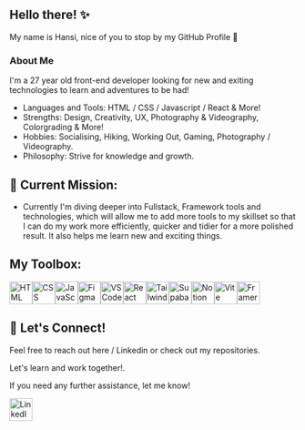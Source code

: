 


##  Hello there! ✨
My name is Hansi, nice of you to stop by my GitHub Profile 👾

 ### About Me

I'm a 27 year old front-end developer looking for new and exiting technologies to learn and adventures to be had!

- Languages and Tools: HTML / CSS / Javascript / React & More!
- Strengths: Design, Creativity, UX, Photography & Videography, Colorgrading & More!
- Hobbies: Socialising, Hiking, Working Out, Gaming, Photography / Videography.
- Philosophy: Strive for knowledge and growth. 


## 🎯 Current Mission:
- Currently I'm diving deeper into Fullstack, Framework tools and technologies, which will allow me to add more tools to my skillset so that I can do my work more efficiently, quicker and tidier for a more polished result. It also helps me learn new and exciting things.


## My Toolbox: 
<div style="display: flex;">
    <img src="https://upload.wikimedia.org/wikipedia/commons/6/61/HTML5_logo_and_wordmark.svg" alt="HTML" width="40" height="40"/>
    <img src="https://upload.wikimedia.org/wikipedia/commons/d/d5/CSS3_logo_and_wordmark.svg" alt="CSS" width="40" height="40"/>
    <img src="https://upload.wikimedia.org/wikipedia/commons/6/6a/JavaScript-logo.png" alt="JavaScript" width="40" height="40"/>
    <img src="https://upload.wikimedia.org/wikipedia/commons/3/33/Figma-logo.svg" alt="Figma" width="40" height="40"/>
    <img src="https://upload.wikimedia.org/wikipedia/commons/9/9a/Visual_Studio_Code_1.35_icon.svg" alt="VS Code" width="40" height="40"/>
    <img src="https://cdn.worldvectorlogo.com/logos/react-1.svg" alt="React logo" width="40" height="40"/>
    <img src="https://encrypted-tbn0.gstatic.com/images?q=tbn:ANd9GcTSDKn3vA2YUbXzN0ZC3gALWJ08gJN-Drl15w&s" alt="Tailwind Logo" width="40" height="40"/>
    <img src="https://encrypted-tbn0.gstatic.com/images?q=tbn:ANd9GcQNfSt0xBDTUkGqyLPvZa5PBHYNVg-WJ2OWPQ&s" alt="Supabase Logo" width="40" height="40"/>
    <img src="https://upload.wikimedia.org/wikipedia/commons/4/45/Notion_app_logo.png" alt="Notion Logo" width="40" height="40"/>
    <img src="https://upload.wikimedia.org/wikipedia/commons/thumb/f/f1/Vitejs-logo.svg/2078px-Vitejs-logo.svg.png" alt="Vite Logo" width="40" height="40"/>
    <img src="https://cdn.worldvectorlogo.com/logos/framer-motion.svg" alt="Framer Motion" width="40" height="40"/>

</div>







## 🤝 Let's Connect!
Feel free to reach out here / Linkedin or check out my repositories.

Let's learn and work together!.

If you need any further assistance, let me know!


<a href="https://www.linkedin.com/in/hans-willmar-berentsen-68a65825a/">
    <img src="https://upload.wikimedia.org/wikipedia/commons/c/ca/LinkedIn_logo_initials.png" alt="LinkedIn" width="40" height="40"/>
</a>

